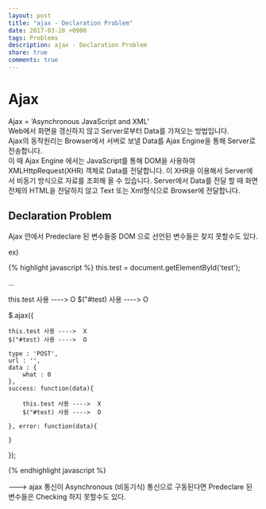 ```yaml
---
layout: post
title: "ajax - Declaration Problem"
date: 2017-03-28 +0900
tags: Problems
description: ajax - Declaration Problem
share: true
comments: true
---
```


Ajax
================
Ajax = ‘Asynchronous JavaScript and XML’<br>
Web에서 화면을 갱신하지 않고 Server로부터 Data를 가져오는 방법입니다.<br>
Ajax의 동작원리는 Browser에서 서버로 보낼 Data를 Ajax Engine을 통해 Server로 전송합니다.<br>
이 때 Ajax Engine 에서는 JavaScript를 통해 DOM을 사용하여 XMLHttpRequest(XHR) 객체로 Data를 전달합니다. 이 XHR을 이용해서 Server에서 비동기 방식으로 자료를 조회해 올 수 있습니다. Server에서 Data를 전달 할 때 화면전체의 HTML을 전달하지 않고 Text 또는 Xml형식으로 Browser에 전달합니다.


Declaration Problem
-------------------
Ajax 안에서 Predeclare 된 변수들중 DOM 으로 선언된 변수들은 찾지 못할수도 있다.

ex)

{% highlight javascript %}
this.test = document.getElementById('test');

...

this.test 사용 ---->  O
$("#test) 사용 ---->  O

$.ajax({

	this.test 사용 ---->  X
	$("#test) 사용 ---->  O

	type : 'POST',
	url : '',
	data : {
		what : 0
	},
	success: function(data){
		
		this.test 사용 ---->  X
		$("#test) 사용 ---->  O
		
	}, error: function(data){
	
	}
	
});

{% endhighlight javascript %}

---> ajax 통신이 Asynchronous (비동기식) 통신으로 구동된다면 Predeclare 된 변수들은 Checking 하지 못할수도 있다.